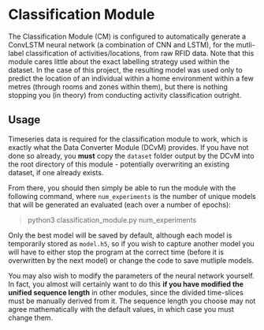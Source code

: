 # Classification Module

The Classification Module (CM) is configured to automatically generate a ConvLSTM neural network (a combination of CNN and LSTM), for the mutli-label classification of activities/locations, from raw RFID data. Note that this module cares little about the exact labelling strategy used within the dataset. In the case of this project, the resulting model was used only to predict the location of an individual within a home environment within a few metres (through rooms and zones within them), but there is nothing stopping you (in theory) from conducting activity classification outright.

## Usage

Timeseries data is required for the classification module to work, which is exactly what the Data Converter Module (DCvM) provides. If you have not done so already, you **must** copy the `dataset` folder output by the DCvM into the root directory of this module - potentially overwriting an existing dataset, if one already exists.

From there, you should then simply be able to run the module with the following command, where `num_experiments` is the number of unique models that will be generated an evaluated (each over a number of epochs):

> python3 classification_module.py num_experiments

Only the best model will be saved by default, although each model is temporarily stored as `model.h5`, so if you wish to capture another model you will have to either stop the program at the correct time (before it is overwritten by the next model) or change the code to save mutliple models.

You may also wish to modify the parameters of the neural network yourself. In fact, you almost will certainly want to do this **if you have modified the unified sequence length** in other modules, since the divided time-slices must be manually derived from it. The sequence length you choose may not agree mathematically with the default values, in which case you must change them.